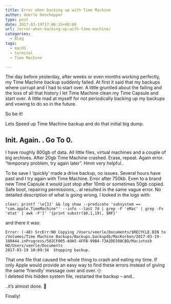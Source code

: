 ```yaml
---
title: Error when backing up with Time Machine
author: Veerle Deschepper
type: post
date: 2017-03-19T17:06:15+00:00
url: /error-when-backing-up-with-time-machine/
categories:
  - Blog
tags:
  - macOS
  - terminal
  - Time Machine

---
```

The day before yesterday, after weeks or even months working perfectly, my Time Machine backup suddenly failed. At first it said that my backups where corrupt and I had to start over. A little gruntled about the failing and the loss of all that history I let Time Machine clean my Time Capsule and start over. A little mad at myself for not periodically backing up my backups and vowing to do so in the future.

So be it!

Lets <nuxt-link to='speed-up-time-machine-backup'>Speed up Time Machine backup</nuxt-link> and do that initial big dump.

## Init. Again. <error>. Go To 0.

I have roughly 800gb of data. All little files, virtual machines and a couple of big archives. After 20gb Time Machine crashed. Erase, repeat. Again error. &#8220;temporary problem, try again later&#8221;. Hmm very helpful..

To be save I &#8216;quickly&#8217; made a drive backup, no issues. Several hours have past and I try again with Time Machine. Error after 750kb. Even to a brand new Time Capsule it would just stop after 10mb or sometimes 50gb copied. Safe boot, repairing permissions,.. al resulted in the same vague error. No detailed description of what is going wrong. I looked in the logs with:

```log
clear; printf '\e[3J' && log show --predicate 'subsystem == "com.apple.TimeMachine"' --info --last 7d | grep -F 'eMac' | grep -Fv 'etat' | awk -F']' '{print substr($0,1,19), $NF}'
```

and there it was:

```log
Error: (-48) SrcErr:NO Copying /Users/veerle/Documents/$RECYCLE.BIN to /Volumes/Time Machine Backups/Backups.backupdb/MacKorben/2017-03-19-100444.inProgress/502CF005-A9A5-4FFB-99B4-73A2DE508CBD/Macintosh HD/Users/veerle/Documents
2017-03-19 10:09:34  Stopping backup.
```

That one file that caused the whole thing to crash and eating my time. If only Apple would provide an easy way to find these errors instead of giving the same &#8216;friendly&#8217; message over and over. 🙄  
I deleted this hidden system file, restarted the backup &#8211; and..

<content-image src="/img/spongebob-later.jpg" alt="later..."></content-image>

..it&#8217;s almost done. 🎉

Finally!

